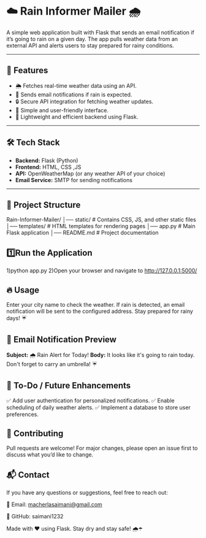 # ☁️ Rain Informer Mailer 🌧️

A simple web application built with Flask that sends an email notification if it’s going to rain on a given day. The app pulls weather data from an external API and alerts users to stay prepared for rainy conditions.

---

## 🚀 Features
- 🌦️ Fetches real-time weather data using an API.
- 📩 Sends email notifications if rain is expected.
- 🔒 Secure API integration for fetching weather updates.
- 🎨 Simple and user-friendly interface.
- 📡 Lightweight and efficient backend using Flask.

---

## 🛠️ Tech Stack
- **Backend:** Flask (Python)
- **Frontend:** HTML, CSS ,JS
- **API:** OpenWeatherMap (or any weather API of your choice)
- **Email Service:** SMTP for sending notifications

---

## 📂 Project Structure
Rain-Informer-Mailer/ │── static/ # Contains CSS, JS, and other static files │── templates/ # HTML templates for rendering pages │── app.py # Main Flask application │── README.md # Project documentation


## 1️⃣Run the Application
1)python app.py
2)Open your browser and navigate to http://127.0.0.1:5000/


## 🔥 Usage
Enter your city name to check the weather.
If rain is detected, an email notification will be sent to the configured address.
Stay prepared for rainy days! ☔


## 📧 Email Notification Preview
**Subject:** 🌧️ Rain Alert for Today!
**Body:** It looks like it's going to rain today. Don't forget to carry an umbrella! ☔

## 🎯 To-Do / Future Enhancements
✅ Add user authentication for personalized notifications.
✅ Enable scheduling of daily weather alerts.
✅ Implement a database to store user preferences.

## 🤝 Contributing
Pull requests are welcome! For major changes, please open an issue first to discuss what you’d like to change.

## 📬 Contact
If you have any questions or suggestions, feel free to reach out:

📧 Email: macherlasaimani@gmail.com

🐙 GitHub: saimani1232

Made with ❤️ using Flask. Stay dry and stay safe! 🌧️☂️

